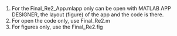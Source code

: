 1. For the Final_Re2_App.mlapp only can be open with MATLAB APP DESIGNER, the layout (figure)
   of the app and the code is there.
2. For open the code only, use Final_Re2.m
3. For figures only, use the Final_Re2.fig